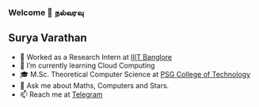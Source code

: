 ###  Welcome 🙏 நல்வரவு
## Surya Varathan

- 🔭 Worked as a Research Intern at [IIIT Banglore](https://www.iiitb.ac.in/)
- 🌱 I’m currently learning Cloud Computing
- 🎓 M.Sc. Theoretical Computer Science at [PSG College of Technology](www.psgtech.edu)
- 💬 Ask me about Maths, Computers and Stars.
- 📫 Reach me at [Telegram](https://t.me/surya_varathan/)
